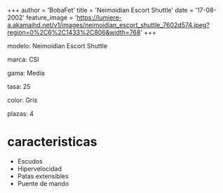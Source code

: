 +++
author = 'BobaFet'
title = 'Neimoidian Escort Shuttle'
date = '17-08-2002'
feature_image = 'https://lumiere-a.akamaihd.net/v1/images/neimoidian_escort_shuttle_7602d574.jpeg?region=0%2C6%2C1433%2C806&width=768'
+++
<!--more--> 
modelo: Neimoidian Escort Shuttle

marca: CSI

gama: Media

tasa: 25

color: Gris

plazas: 4

# caracteristicas
* Escudos
* Hipervelocidad
* Patas extensibles
* Puente de mando


